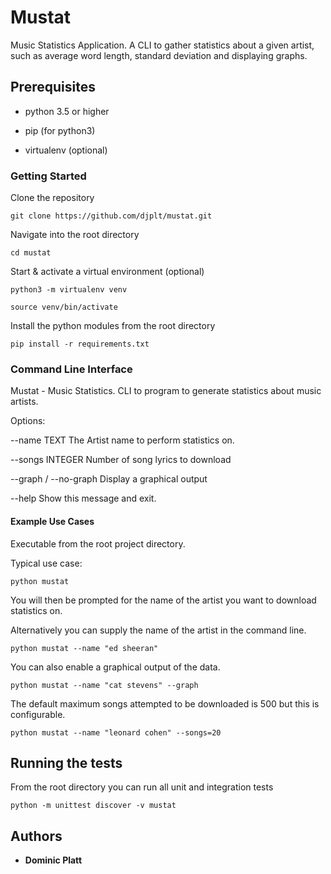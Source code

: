 # Mustat

Music Statistics Application. A CLI to gather statistics about a given artist, such as average word length, standard deviation and displaying graphs.

## Prerequisites

* python 3.5 or higher

* pip (for python3)

* virtualenv (optional)

### Getting Started

Clone the repository

```
git clone https://github.com/djplt/mustat.git
```

Navigate into the root directory

```
cd mustat
```

Start & activate a virtual environment (optional)

```
python3 -m virtualenv venv

source venv/bin/activate
```

Install the python modules from the root directory

```
pip install -r requirements.txt
```

### Command Line Interface

Mustat - Music Statistics. CLI to program to generate statistics about music artists.

Options:

  --name TEXT           The Artist name to perform statistics on.

  --songs INTEGER       Number of song lyrics to download

  --graph / --no-graph  Display a graphical output

  --help                Show this message and exit.

#### Example Use Cases

Executable from the root project directory.

Typical use case:

```
python mustat
```

You will then be prompted for the name of the artist you want to download statistics on.

Alternatively you can supply the name of the artist in the command line.

```
python mustat --name "ed sheeran"
```

You can also enable a graphical output of the data.

```
python mustat --name "cat stevens" --graph
```

The default maximum songs attempted to be downloaded is 500 but this is configurable.

```
python mustat --name "leonard cohen" --songs=20
```

## Running the tests

From the root directory you can run all unit and integration tests

```
python -m unittest discover -v mustat
```

## Authors

* **Dominic Platt**
